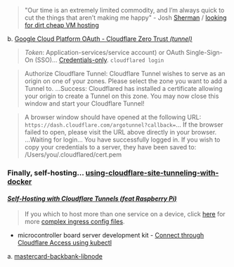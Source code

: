> "Our time is an extremely limited commodity, and I’m always quick to cut the things that aren’t making me happy" - Josh [Sherman](https://joshtronic.com/2022/06/05/winding-down-the-vps-showdown/) / [looking for dirt cheap VM hosting](https://www.reddit.com/r/homelab/comments/93rrn0/looking_for_dirt_cheap_vm_hosting/)

b. [Google Cloud Platform OAuth - Cloudflare Zero Trust *(tunnel)*](https://developers.cloudflare.com/cloudflare-one/identity/idp-integration/google/)

> *Token*: Application-services/service account) or OAuth Single-Sign-On (SSO)... [Credentials-only](https://developers.cloudflare.com/cloudflare-one/tutorials/credentials-only/). `cloudflared login`

> Authorize Cloudflare Tunnel: Cloudflare Tunnel wishes to serve as an origin on one of your zones. Please select the zone you want to add a Tunnel to. ...Success: Cloudflared has installed a certificate allowing your origin to create a Tunnel on this zone. You may now close this window and start your Cloudflare Tunnel!

> A browser window should have opened at the following URL: `https://dash.cloudflare.com/argotunnel?callback=`... If the browser failed to open, please visit the URL above directly in your browser. ...Waiting for login... You have successfully logged in. If you wish to copy your credentials to a server, they have been saved to: /Users/you/.cloudflared/cert.pem

### Finally, self-hosting... [using-cloudflare-site-tunneling-with-docker](https://faun.pub/using-cloudflare-site-tunneling-with-docker-20688ad10c3d)

#### *[Self-Hosting with Cloudflare Tunnels (feat Raspberry Pi)](https://jrashford.com/2022/02/15/self-hosting-with-cloudflare-tunnels-feat-raspberry-pi/)*

> If you which to host more than one service on a device, click [here](https://developers.cloudflare.com/cloudflare-one/connections/connect-apps/install-and-setup/tunnel-guide/local/local-management/ingress/) for more [complex ingress config files](https://developers.cloudflare.com/cloudflare-one/connections/connect-apps/deployment-guides/kubernetes/).

- microcontroller board server development kit - [Connect through Cloudflare Access using kubectl](https://developers.cloudflare.com/cloudflare-one/tutorials/kubectl/)

a. [mastercard-backbank-libnode](https://github.com/NickCarducci/mastercard-backbank-libnode)
